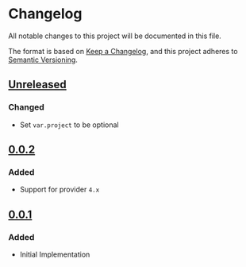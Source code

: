 # Changelog

All notable changes to this project will be documented in this file.

The format is based on [Keep a Changelog](https://keepachangelog.com/en/1.0.0/),
and this project adheres to [Semantic Versioning](https://semver.org/spec/v2.0.0.html).

## [Unreleased]

### Changed

- Set `var.project` to be optional

## [0.0.2]

### Added

- Support for provider `4.x`

## [0.0.1]

### Added

- Initial Implementation

[unreleased]: https://github.com/mineiros-io/terraform-google-network-subnet/compare/v0.0.2...HEAD
[0.0.2]: https://github.com/mineiros-io/terraform-google-network-subnet/compare/v0.0.1...v0.0.2
[0.0.1]: https://github.com/mineiros-io/terraform-google-network-subnet/releases/tag/v0.0.1

